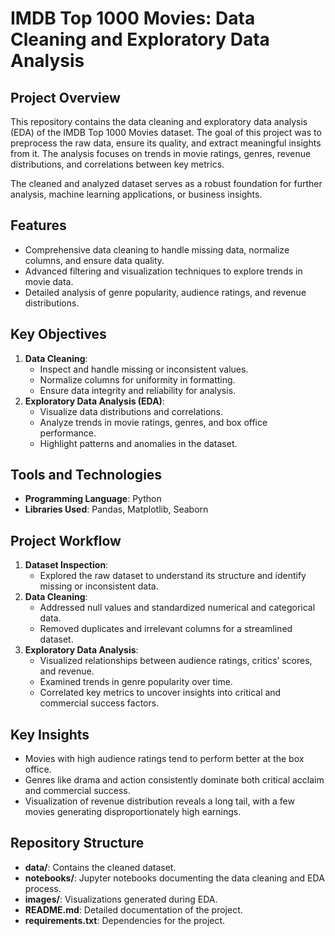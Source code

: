 # IMDB Top 1000 Movies: Data Cleaning and Exploratory Data Analysis  

## Project Overview  
This repository contains the data cleaning and exploratory data analysis (EDA) of the IMDB Top 1000 Movies dataset. The goal of this project was to preprocess the raw data, ensure its quality, and extract meaningful insights from it. The analysis focuses on trends in movie ratings, genres, revenue distributions, and correlations between key metrics.  

The cleaned and analyzed dataset serves as a robust foundation for further analysis, machine learning applications, or business insights.  

## Features  
- Comprehensive data cleaning to handle missing data, normalize columns, and ensure data quality.  
- Advanced filtering and visualization techniques to explore trends in movie data.  
- Detailed analysis of genre popularity, audience ratings, and revenue distributions.  

## Key Objectives  
1. **Data Cleaning**:  
   - Inspect and handle missing or inconsistent values.  
   - Normalize columns for uniformity in formatting.  
   - Ensure data integrity and reliability for analysis.  
2. **Exploratory Data Analysis (EDA)**:  
   - Visualize data distributions and correlations.  
   - Analyze trends in movie ratings, genres, and box office performance.  
   - Highlight patterns and anomalies in the dataset.  

## Tools and Technologies  
- **Programming Language**: Python  
- **Libraries Used**: Pandas, Matplotlib, Seaborn  

## Project Workflow  
1. **Dataset Inspection**:  
   - Explored the raw dataset to understand its structure and identify missing or inconsistent data.  
2. **Data Cleaning**:  
   - Addressed null values and standardized numerical and categorical data.  
   - Removed duplicates and irrelevant columns for a streamlined dataset.  
3. **Exploratory Data Analysis**:  
   - Visualized relationships between audience ratings, critics’ scores, and revenue.  
   - Examined trends in genre popularity over time.  
   - Correlated key metrics to uncover insights into critical and commercial success factors.  

## Key Insights  
- Movies with high audience ratings tend to perform better at the box office.  
- Genres like drama and action consistently dominate both critical acclaim and commercial success.  
- Visualization of revenue distribution reveals a long tail, with a few movies generating disproportionately high earnings.  

## Repository Structure  
- **data/**: Contains the cleaned dataset.  
- **notebooks/**: Jupyter notebooks documenting the data cleaning and EDA process.  
- **images/**: Visualizations generated during EDA.  
- **README.md**: Detailed documentation of the project.  
- **requirements.txt**: Dependencies for the project.  

